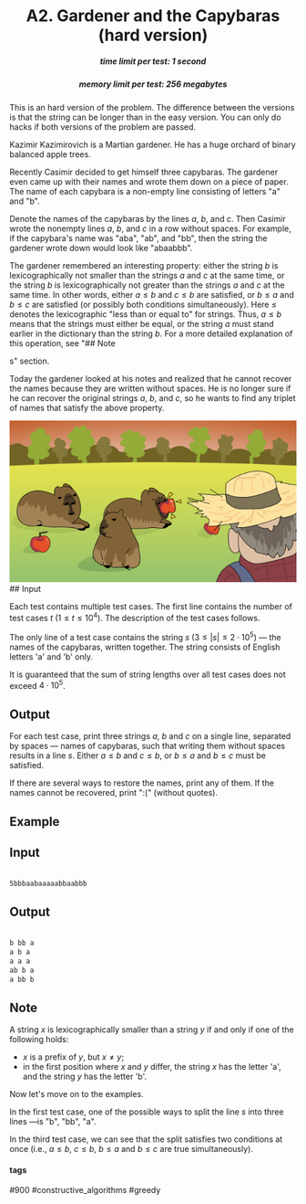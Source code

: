 <h1 style='text-align: center;'> A2. Gardener and the Capybaras (hard version)</h1>

<h5 style='text-align: center;'>time limit per test: 1 second</h5>
<h5 style='text-align: center;'>memory limit per test: 256 megabytes</h5>

This is an hard version of the problem. The difference between the versions is that the string can be longer than in the easy version. You can only do hacks if both versions of the problem are passed.

Kazimir Kazimirovich is a Martian gardener. He has a huge orchard of binary balanced apple trees.

Recently Casimir decided to get himself three capybaras. The gardener even came up with their names and wrote them down on a piece of paper. The name of each capybara is a non-empty line consisting of letters "a" and "b".

Denote the names of the capybaras by the lines $a$, $b$, and $c$. Then Casimir wrote the nonempty lines $a$, $b$, and $c$ in a row without spaces. For example, if the capybara's name was "aba", "ab", and "bb", then the string the gardener wrote down would look like "abaabbb".

The gardener remembered an interesting property: either the string $b$ is lexicographically not smaller than the strings $a$ and $c$ at the same time, or the string $b$ is lexicographically not greater than the strings $a$ and $c$ at the same time. In other words, either $a \le b$ and $c \le b$ are satisfied, or $b \le a$ and $b \le c$ are satisfied (or possibly both conditions simultaneously). Here $\le$ denotes the lexicographic "less than or equal to" for strings. Thus, $a \le b$ means that the strings must either be equal, or the string $a$ must stand earlier in the dictionary than the string $b$. For a more detailed explanation of this operation, see "## Note

s" section.

Today the gardener looked at his notes and realized that he cannot recover the names because they are written without spaces. He is no longer sure if he can recover the original strings $a$, $b$, and $c$, so he wants to find any triplet of names that satisfy the above property.

 ![](images/aa18765666f36e8087e80ab5439e02a7ab4fc7cb.png) ## Input

Each test contains multiple test cases. The first line contains the number of test cases $t$ ($1 \le t \le 10^4$). The description of the test cases follows.

The only line of a test case contains the string $s$ ($3 \le |s| \le 2 \cdot 10^5$) — the names of the capybaras, written together. The string consists of English letters 'a' and 'b' only.

It is guaranteed that the sum of string lengths over all test cases does not exceed $4 \cdot 10^5$.

## Output

For each test case, print three strings $a$, $b$ and $c$ on a single line, separated by spaces — names of capybaras, such that writing them without spaces results in a line $s$. Either $a \le b$ and $c \le b$, or $b \le a$ and $b \le c$ must be satisfied.

If there are several ways to restore the names, print any of them. If the names cannot be recovered, print ":(" (without quotes).

## Example

## Input


```

5bbbaabaaaaabbaabbb
```
## Output


```

b bb a
a b a
a a a
ab b a
a bb b
```
## Note

A string $x$ is lexicographically smaller than a string $y$ if and only if one of the following holds: 

* $x$ is a prefix of $y$, but $x \ne y$;
* in the first position where $x$ and $y$ differ, the string $x$ has the letter 'a', and the string $y$ has the letter 'b'.

Now let's move on to the examples.

In the first test case, one of the possible ways to split the line $s$ into three lines —is "b", "bb", "a".

In the third test case, we can see that the split satisfies two conditions at once (i.e., $a \le b$, $c \le b$, $b \le a$ and $b \le c$ are true simultaneously).



#### tags 

#900 #constructive_algorithms #greedy 
